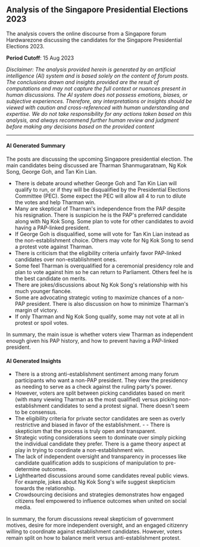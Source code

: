 ## Analysis of the Singapore Presidential Elections 2023

The analysis covers the online discourse from a Singapore forum Hardwarezone discussing the candidates for the Singapore Presidential Elections 2023.

**Period Cutoff**: 15 Aug 2023

*Disclaimer: The analysis provided herein is generated by an artificial intelligence (AI) system
and is based solely on the content of forum posts. The conclusions drawn and insights provided
are the result of computations and may not capture the full context or nuances present in human discussions. 
The AI system does not possess emotions, biases, or subjective experiences. 
Therefore, any interpretations or insights should be viewed with caution and cross-referenced 
with human understanding and expertise. We do not take responsibility for any actions 
taken based on this analysis, and always recommend further human review and
judgment before making any decisions based on the provided content*

---

#### AI Generated Summary

The posts are discussing the upcoming Singapore presidential election. The main
candidates being discussed are Tharman Shanmugaratnam, Ng Kok Song, George
Goh, and Tan Kin Lian.
- There is debate around whether George Goh and Tan Kin Lian will qualify to run, or if
they will be disqualified by the Presidential Elections Committee (PEC). Some expect the
PEC will allow all 4 to run to dilute the votes and help Tharman win.
- Many are skeptical of Tharman's independence from the PAP despite his resignation.
There is suspicion he is the PAP's preferred candidate along with Ng Kok Song. Some
plan to vote for other candidates to avoid having a PAP-linked president.
- If George Goh is disqualified, some will vote for Tan Kin Lian instead as the
non-establishment choice. Others may vote for Ng Kok Song to send a protest vote
against Tharman.
- There is criticism that the eligibility criteria unfairly favor PAP-linked candidates over
non-establishment ones.
- Some feel Tharman is overqualified for a ceremonial presidency role and plan to vote
against him so he can return to Parliament. Others feel he is the best candidate on
merits.
- There are jokes/discussions about Ng Kok Song's relationship with his much younger
fiancée.
- Some are advocating strategic voting to maximize chances of a non-PAP president.
There is also discussion on how to minimize Tharman's margin of victory.
- If only Tharman and Ng Kok Song qualify, some may not vote at all in protest or spoil
votes.

In summary, the main issue is whether voters view Tharman as independent enough given his
PAP history, and how to prevent having a PAP-linked president.

#### AI Generated Insights

- There is a strong anti-establishment sentiment among many forum participants who want
a non-PAP president. They view the presidency as needing to serve as a check against
the ruling party's power.
- However, voters are split between picking candidates based on merit (with many viewing
Tharman as the most qualified) versus picking non-establishment candidates to send a
protest signal. There doesn't seem to be consensus.
- The eligibility criteria for private sector candidates are seen as overly restrictive and
biased in favor of the establishment. - - There is skepticism that the process is truly open
and transparent.
- Strategic voting considerations seem to dominate over simply picking the individual
candidate they prefer. There is a game theory aspect at play in trying to coordinate a
non-establishment win.
- The lack of independent oversight and transparency in processes like candidate
qualification adds to suspicions of manipulation to pre-determine outcomes.
- Lighthearted discussions around some candidates reveal public views. For example,
jokes about Ng Kok Song's wife suggest skepticism towards the relationship.
- Crowdsourcing decisions and strategies demonstrates how engaged citizens feel
empowered to influence outcomes when united on social media.

In summary, the forum discussions reveal skepticism of government motives, desire for more
independent oversight, and an engaged citizenry willing to coordinate against establishment
candidates. However, voters remain split on how to balance merit versus anti-establishment
protest.
